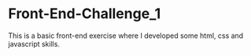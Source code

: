 # Front-End-Challenge_1
This is a basic front-end exercise where I developed some html, css and javascript skills.
